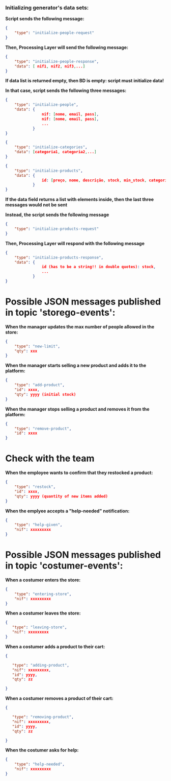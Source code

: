 ### Initializing generator's data sets:

**Script sends the following message:**
```json
{
    "type": "initialize-people-request" 
}
```

**Then, Processing Layer will send the following message:**
```json
{
    "type": "initialize-people-response",
    "data": [ nif1, nif2, nif3,...]
}
```

**If data list is returned empty, then BD is empty: script must initialize data!**

**In that case, script sends the following three messages:**
```json
{
    "type": "initialize-people",
    "data": {
                nif: [nome, email, pass],
                nif: [nome, email, pass],
                ...
            }
}
```
```json
{
    "type": "initialize-categories",
    "data": [categoria1, categoria2,...]
}
```
```json
{
    "type": "initialize-products",
    "data": {
                id: [preço, nome, descrição, stock, min_stock, categoria],
            }
}
```

**If the data field returns a list with elements inside, then the last three messages would not be sent**

**Instead, the script sends the following message**
```json
{
    "type": "initialize-products-request"
}
```

**Then, Processing Layer will respond with the following message**
```json
{
    "type": "initialize-products-response",
    "data": {
                id (has to be a string!! in double quotes): stock, 
                ...
            }
}
```

# Possible JSON messages published in topic 'storego-events':

**When the manager updates the max number of people allowed in the store:**
```json
{
    "type": "new-limit",
    "qty": xxx
}
```

**When the manager starts selling a new product and adds it to the platform:**
```json
{
    "type": "add-product",
    "id": xxxx,
    "qty": yyyy (initial stock)
}
```

**When the manager stops selling a product and removes it from the platform:**
```json
{
    "type": "remove-product",
    "id": xxxx
}
```

# Check with the team

**When the employee wants to confirm that they restocked a product:**
```json
{
    "type": "restock",
    "id": xxxx,
    "qty": yyyy (quantity of new items added)
}
```

**When the emplyee accepts a "help-needed" notification:**
```json
{
    "type": "help-given",
    "nif": xxxxxxxxx
}
```

# Possible JSON messages published in topic 'costumer-events':


**When a costumer enters the store:**
```json
{
    "type": "entering-store",
    "nif": xxxxxxxxx
}
```

**When a costumer leaves the store:**
```json
{
​	"type": "leaving-store",
​	"nif": xxxxxxxxx
}
```
**When a costumer adds a product to their cart:**
```json
{

​	"type": "adding-product",
​	"nif": xxxxxxxxx,
​	"id": yyyy,
​	"qty": zz

}
```

**When a costumer removes a product of their cart:**
```json
{

​	"type": "removing-product",
​	"nif": xxxxxxxxx,
​	"id": yyyy,
​	"qty": zz

}
```

**When the costumer asks for help:**
```json
{
    "type": "help-needed",
    "nif": xxxxxxxxx
}
```